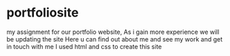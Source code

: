# portfoliosite
my assignment for our portfolio website, As i gain more experience we will be updating the site 
Here u can find out about me and see my work and get in touch with me
I used html and css to create this site
